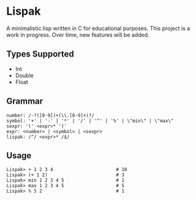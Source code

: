 # Lispak
A minimalistic lisp written in C for educational purposes.
This project is a work in progress. Over time, new features will be added.

## Types Supported

* Int
* Double
* Float

## Grammar

```
number: /-?([0-9])+(\\.[0-9]+)?/
symbol: '+' | '-' | '*' | '/' | '^' | '%' | \"min\" | \"max\"
sexpr: '(' <expr>* ')'                 
expr: <number> | <symbol> | <sexpr>
lispak: /^/ <expr>* /$/                                           
```

## Usage
```
Lispak> + 1 2 3 4 						# 10
Lispak> (+ 1 2)							# 3
Lispak> min 1 2 3 4 5					# 1
Lispak> max 1 2 3 4 5					# 5
Lispak> % 5 2							# 1
```